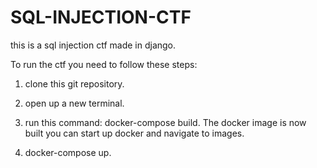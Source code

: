 # SQL-INJECTION-CTF
this is a sql injection ctf made in django. 

To run the ctf you need to follow these steps:

1. clone this git repository.

2. open up a new terminal.

3. run this command: docker-compose build. The docker image is now built you can start up docker and navigate to images.

4. docker-compose up.
